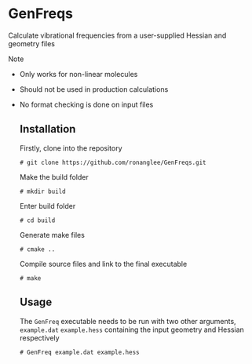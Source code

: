 # GenFreqs
Calculate vibrational frequencies from a user-supplied Hessian and geometry files

Note  
- Only works for non-linear molecules
- Should not be used in production calculations
- No format checking is done on input files

  ## Installation
  Firstly, clone into the repository  

  `# git clone https://github.com/ronanglee/GenFreqs.git`

  Make the build folder  

  `# mkdir build`

  Enter build folder  

  `# cd build`

  Generate make files

  `# cmake ..`

  Compile source files and link to the final executable

  `# make`

  ## Usage

  The `GenFreq` executable needs to be run with two other arguments, `example.dat` `example.hess` containing
  the input geometry and Hessian respectively  

  `# GenFreq example.dat example.hess`
  

  
